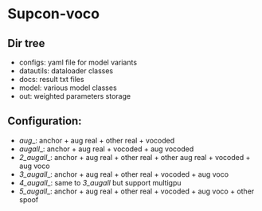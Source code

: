 # Supcon-voco

## Dir tree
- configs: yaml file for model variants
- datautils: dataloader classes
- docs: result txt files
- model: various model classes
- out: weighted parameters storage

## Configuration:
- *aug*_: anchor + aug real + other real + vocoded
- *augall*_: anchor + aug real + vocoded + aug vocoded
- *2_augall*_: anchor + aug real + other real + other aug real + vocoded + aug voco
- *3_augall*_: anchor + aug real + other real + vocoded + aug voco
- *4_augall*_: same to *3_augall* but support multigpu
- *5_augall*_: anchor + aug real + other real + vocoded + aug voco + other spoof

